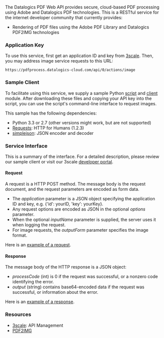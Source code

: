 The Datalogics PDF Web API provides secure, cloud-based PDF processing using
Adobe and Datalogics PDF technologies. This is a RESTful service for the
internet developer community that currently provides:

* Rendering of PDF files using the Adobe PDF Library and Datalogics PDF2IMG
technologies

### Application Key

To use this service, first get an application ID and key from
[3scale](http://datalogics-cloud.3scale.net/). Then, you may address
image service requests to this URL:

    https://pdfprocess.datalogics-cloud.com/api/0/actions/image

### Sample Client

To facilitate using this service, we supply a sample Python
[script](pdf2img_8py_source.html) and [client](classpdfclient_1_1_client.html)
module. After downloading these files and copying your API key into the script,
you can use the script's command-line interface to request images.

This sample has the following dependencies:

* Python 3.3 or 2.7 (other versions might work, but are not supported)
* [Requests](http://docs.python-requests.org/en/latest/): HTTP for Humans (1.2.3)
* [simplejson](http://simplejson.readthedocs.org/en/latest/): JSON encoder and decoder

### Service Interface

This is a summary of the interface. For a detailed description, please review our sample client or visit our 3scale
<a href="https://datalogics-cloud.3scale.net/docs">developer portal</a>.

#### Request

A request is a HTTP POST method. The message body is the request document,
and the request parameters are encoded as form data.

* The _application_ parameter is a JSON object specifying the application ID and key, e.g. {'id': yourID, 'key': yourKey}.
* Any request options are encoded as JSON in the optional _options_ parameter.
* When the optional _inputName_ parameter is supplied, the server uses it when logging the request.
* For image requests, the _outputForm_ parameter specifies the image format.

Here is an [example of a request](examples/request.txt).

#### Response

The message body of the HTTP response is a JSON object:

* _processCode_ (int) is 0 if the request was successful, or a nonzero code identifying the error.
* _output_ (string) contains base64-encoded data if the request was successful, or information about the error.

Here is an [example of a response](examples/response.txt).

### Resources

* [3scale](http://3scale.net): API Management
* [PDF2IMG](http://www.datalogics.com/products/pdf2img/index.asp)

